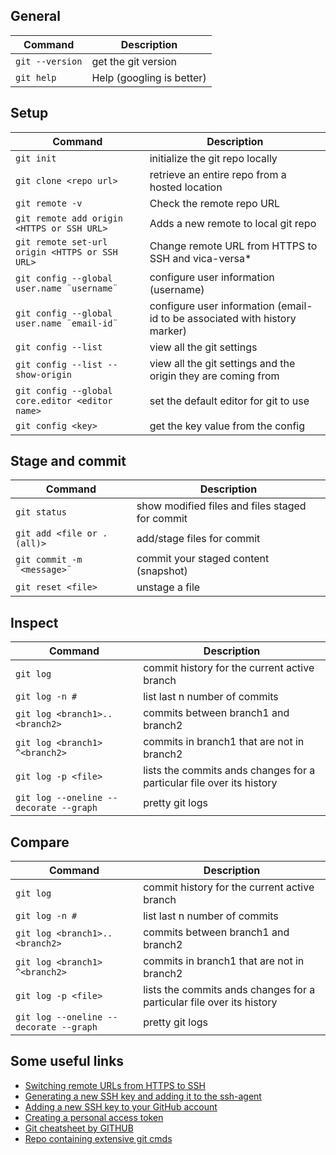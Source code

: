 ## General
| Command             | Description |
| -----------------   | ----------- |
| `git --version`     | get the git version |
| `git help`          | Help (googling is better) |

## Setup
| Command             | Description |
| -----------------   | ----------- |
| `git init`          | initialize the git repo locally |
| `git clone <repo url>` | retrieve an entire repo from a hosted location |
| `git remote -v` | Check the remote repo URL |
| `git remote add origin <HTTPS or SSH URL>` | Adds a new remote to local git repo |
| `git remote set-url origin <HTTPS or SSH URL>` | Change remote URL from HTTPS to SSH and vica-versa* |
| `git config --global user.name ¨username¨` | configure user information (username) |
| `git config --global user.name ¨email-id¨` | configure user information (email-id to be associated with history marker) |
| `git config --list` | view all the git settings |
| `git config --list --show-origin` | view all the git settings and the origin they are coming from |
| `git config --global core.editor <editor name>` | set the default editor for git to use |
| `git config <key>` | get the key value from the config |

## Stage and commit
| Command             | Description |
| -----------------   | ----------- |
| `git status`        | show modified files and files staged for commit |
| `git add <file or .(all)>` | add/stage files for commit |
| `git commit -m ¨<message>¨` | commit your staged content (snapshot) |
| `git reset <file>` | unstage a file |

## Inspect
| Command             | Description |
| -----------------   | ----------- |
| `git log`        | commit history for the current active branch |
| `git log -n #` | list last n number of commits |
| `git log <branch1>..<branch2>` | commits between branch1 and branch2 |
| `git log <branch1> ^<branch2>` | commits in branch1 that are not in branch2 |
| `git log -p <file>` | lists the commits ands changes for a particular file over its history |
| `git log --oneline --decorate --graph` | pretty git logs |

## Compare
| Command             | Description |
| -----------------   | ----------- |
| `git log`        | commit history for the current active branch |
| `git log -n #` | list last n number of commits |
| `git log <branch1>..<branch2>` | commits between branch1 and branch2 |
| `git log <branch1> ^<branch2>` | commits in branch1 that are not in branch2 |
| `git log -p <file>` | lists the commits ands changes for a particular file over its history |
| `git log --oneline --decorate --graph` | pretty git logs |


## Some useful links
- [Switching remote URLs from HTTPS to SSH](https://docs.github.com/en/github/getting-started-with-github/getting-started-with-git/managing-remote-repositories#switching-remote-urls-from-ssh-to-https)
- [Generating a new SSH key and adding it to the ssh-agent](https://docs.github.com/en/github/authenticating-to-github/connecting-to-github-with-ssh/generating-a-new-ssh-key-and-adding-it-to-the-ssh-agent)
- [Adding a new SSH key to your GitHub account](https://docs.github.com/en/github/authenticating-to-github/connecting-to-github-with-ssh/adding-a-new-ssh-key-to-your-github-account)
- [Creating a personal access token](https://docs.github.com/en/github/authenticating-to-github/keeping-your-account-and-data-secure/creating-a-personal-access-token)
- [Git cheatsheet by GITHUB](https://education.github.com/git-cheat-sheet-education.pdf)
- [Repo containing extensive git cmds](https://gist.github.com/hofmannsven/6814451)
